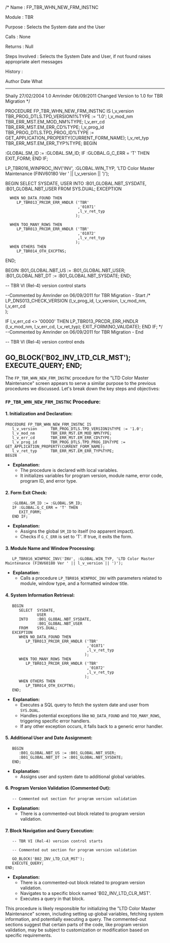 /*
   Name           :  FP_TBR_WHN_NEW_FRM_INSTNC
   
   Module         :  TBR

   Purpose        :  Selects the System date and the User
                     
   Calls          :  None
                   
   Returns        :  Null

   Steps Involved :  Selects the System Date and User, if not found raises appropriate 
                     alert messages
                  
   History        :

   Author          Date               What
   ------          ----               ----
   Shaily          27/02/2004         1.0
   Amrinder				 06/09/2011         Changed Version to 1.0 for TBR Migration
*/

PROCEDURE FP_TBR_WHN_NEW_FRM_INSTNC IS
   l_v_version      TBR_PROG_DTLS.TPD_VERSION1%TYPE := '1.0';
   l_v_mod_nm       TBR_ERR_MST.EM_MOD_NM%TYPE;
   l_v_err_cd       TBR_ERR_MST.EM_ERR_CD%TYPE;
   l_v_prog_id      TBR_PROG_DTLS.TPD_PROG_ID%TYPE := GET_APPLICATION_PROPERTY(CURRENT_FORM_NAME);
   l_v_ret_typ      TBR_ERR_MST.EM_ERR_TYP%TYPE;
BEGIN

   :GLOBAL.SM_ID := :GLOBAL.SM_ID;
   IF :GLOBAL.G_C_ERR = 'T' THEN
      EXIT_FORM;
   END IF;

   LP_TBR016_WINPROC_INV('INV', :GLOBAL.WIN_TYP, 'LTD Color Master Maintenance (FINV60180 Ver ' || l_v_version || ')');

   BEGIN
      SELECT  SYSDATE, 
              USER
      INTO    :B01_GLOBAL.NBT_SYSDATE, 
              :B01_GLOBAL.NBT_USER
      FROM    SYS.DUAL;
   EXCEPTION
   
      WHEN NO_DATA_FOUND THEN
         LP_TBR013_PRCDR_ERR_HNDLR ('TBR'
                                    ,'01071'
                                    ,l_v_ret_typ
                                   );
   
      WHEN TOO_MANY_ROWS THEN
         LP_TBR013_PRCDR_ERR_HNDLR ('TBR'
                                    ,'01072'
                                    ,l_v_ret_typ
                                   );
      WHEN OTHERS THEN
         LP_TBR014_OTH_EXCPTNS;
   END;

   BEGIN
      :B01_GLOBAL.NBT_US := :B01_GLOBAL.NBT_USER;
      :B01_GLOBAL.NBT_DT := :B01_GLOBAL.NBT_SYSDATE;
   END;
   
   -- TBR VI (Rel-4) version control  starts 

   --Commented by Amrinder on 06/09/2011 for TBR Migration - Start
   /*
   LP_DNS013_CHECK_VERSION (l_v_prog_id,
                            l_v_version,
                            l_v_mod_nm,
                            l_v_err_cd  
                           );
                              
   IF l_v_err_cd <> '00000' THEN
      LP_TBR013_PRCDR_ERR_HNDLR (l_v_mod_nm, l_v_err_cd, l_v_ret_typ);
      EXIT_FORM(NO_VALIDATE);
   END IF;
   */
   --Commented by Amrinder on 06/09/2011 for TBR Migration - End
   
   -- TBR VI (Rel-4) version control  ends

   GO_BLOCK('B02_INV_LTD_CLR_MST');
   EXECUTE_QUERY;
END;
------

The `FP_TBR_WHN_NEW_FRM_INSTNC` procedure for the "LTD Color Master Maintenance" screen appears to serve a similar purpose to the previous procedures we discussed. Let's break down the key steps and objectives:

### `FP_TBR_WHN_NEW_FRM_INSTNC` Procedure:

#### 1. **Initialization and Declaration:**
```plsql
PROCEDURE FP_TBR_WHN_NEW_FRM_INSTNC IS
   l_v_version      TBR_PROG_DTLS.TPD_VERSION1%TYPE := '1.0';
   l_v_mod_nm       TBR_ERR_MST.EM_MOD_NM%TYPE;
   l_v_err_cd       TBR_ERR_MST.EM_ERR_CD%TYPE;
   l_v_prog_id      TBR_PROG_DTLS.TPD_PROG_ID%TYPE := GET_APPLICATION_PROPERTY(CURRENT_FORM_NAME);
   l_v_ret_typ      TBR_ERR_MST.EM_ERR_TYP%TYPE;
BEGIN
```
   - **Explanation:**
      - The procedure is declared with local variables.
      - It initializes variables for program version, module name, error code, program ID, and error type.

#### 2. **Form Exit Check:**
```plsql
   :GLOBAL.SM_ID := :GLOBAL.SM_ID;
   IF :GLOBAL.G_C_ERR = 'T' THEN
      EXIT_FORM;
   END IF;
```
   - **Explanation:**
      - Assigns the global `SM_ID` to itself (no apparent impact).
      - Checks if `G_C_ERR` is set to 'T'. If true, it exits the form.

#### 3. **Module Name and Window Processing:**
```plsql
   LP_TBR016_WINPROC_INV('INV', :GLOBAL.WIN_TYP, 'LTD Color Master Maintenance (FINV60180 Ver ' || l_v_version || ')');
```
   - **Explanation:**
      - Calls a procedure `LP_TBR016_WINPROC_INV` with parameters related to module, window type, and a formatted window title.

#### 4. **System Information Retrieval:**
```plsql
   BEGIN
      SELECT  SYSDATE, 
              USER
      INTO    :B01_GLOBAL.NBT_SYSDATE, 
              :B01_GLOBAL.NBT_USER
      FROM    SYS.DUAL;
   EXCEPTION
      WHEN NO_DATA_FOUND THEN
         LP_TBR013_PRCDR_ERR_HNDLR ('TBR'
                                    ,'01071'
                                    ,l_v_ret_typ
                                   );
      WHEN TOO_MANY_ROWS THEN
         LP_TBR013_PRCDR_ERR_HNDLR ('TBR'
                                    ,'01072'
                                    ,l_v_ret_typ
                                   );
      WHEN OTHERS THEN
         LP_TBR014_OTH_EXCPTNS;
   END;
```
   - **Explanation:**
      - Executes a SQL query to fetch the system date and user from `SYS.DUAL`.
      - Handles potential exceptions like `NO_DATA_FOUND` and `TOO_MANY_ROWS`, triggering specific error handlers.
      - If any other exception occurs, it falls back to a generic error handler.

#### 5. **Additional User and Date Assignment:**
```plsql
   BEGIN
      :B01_GLOBAL.NBT_US := :B01_GLOBAL.NBT_USER;
      :B01_GLOBAL.NBT_DT := :B01_GLOBAL.NBT_SYSDATE;
   END;
```
   - **Explanation:**
      - Assigns user and system date to additional global variables.

#### 6. **Program Version Validation (Commented Out):**
```plsql
   -- Commented out section for program version validation
```
   - **Explanation:**
      - There is a commented-out block related to program version validation.

#### 7. **Block Navigation and Query Execution:**
```plsql
   -- TBR VI (Rel-4) version control starts 

   -- Commented out section for program version validation
   
   GO_BLOCK('B02_INV_LTD_CLR_MST');
   EXECUTE_QUERY;
END;
```
   - **Explanation:**
      - There is a commented-out block related to program version validation.
      - Navigates to a specific block named 'B02_INV_LTD_CLR_MST'.
      - Executes a query in that block.

This procedure is likely responsible for initializing the "LTD Color Master Maintenance" screen, including setting up global variables, fetching system information, and potentially executing a query. The commented-out sections suggest that certain parts of the code, like program version validation, may be subject to customization or modification based on specific requirements.
